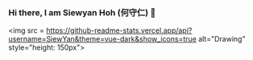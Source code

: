 ### Hi there, I am Siewyan Hoh (何守仁) 👋

<!--
**SiewYan/SiewYan** is a ✨ _special_ ✨ repository because its `README.md` (this file) appears on your GitHub profile.

Here are some ideas to get you started:

- 🔭 I’m currently working on ...
- 🌱 I’m currently learning ...
- 👯 I’m looking to collaborate on ...
- 🤔 I’m looking for help with ...
- 💬 Ask me about ...
- 📫 How to reach me: ...
- 😄 Pronouns: ...
- ⚡ Fun fact: ...
-->

<img src = https://github-readme-stats.vercel.app/api?username=SiewYan&theme=vue-dark&show_icons=true alt="Drawing" style="height: 150px">

